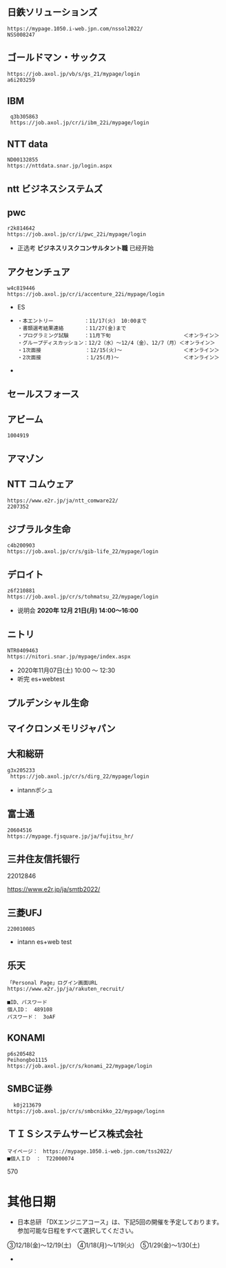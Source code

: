 ## 日鉄ソリューションズ

```
https://mypage.1050.i-web.jpn.com/nssol2022/
NSS008247
```

## ゴールドマン・サックス

```
https://job.axol.jp/vb/s/gs_21/mypage/login
a6i203259
```

## IBM

```
 q3b305863
 https://job.axol.jp/cr/i/ibm_22i/mypage/login
```

## NTT data

```
ND00132855
https://nttdata.snar.jp/login.aspx
```

## ntt ビジネスシステムズ

## pwc

```
r2k814642
https://job.axol.jp/cr/i/pwc_22i/mypage/login
```

+ 正选考  **ビジネスリスクコンサルタント職** 已经开始

## アクセンチュア

```
w4c819446
https://job.axol.jp/cr/i/accenture_22i/mypage/login
```

+ ES

+ ```
  ・本エントリー　　　　　　：11/17(火)　10:00まで
  ・書類選考結果連絡　　　　：11/27(金)まで
  ・プログラミング試験　　　：11月下旬　　　　　　　　　　 　 　　＜オンライン＞
  ・グループディスカッション：12/2（水）～12/4（金）、12/7（月）＜オンライン＞
  ・1次面接 　　　　　　　　：12/15(火)～　　　　　　　　　　　　＜オンライン＞
  ・2次面接　　　　 　　　　：1/25(月)～　　 　　　　　　　　　　＜オンライン＞
  ```

+ 

## セールスフォース

## アビーム

```
1004919
```

## アマゾン

## NTT コムウェア

```
https://www.e2r.jp/ja/ntt_comware22/
2207352
```

## ジブラルタ生命

```
c4b200903
https://job.axol.jp/cr/s/gib-life_22/mypage/login
```

## デロイト

```
z6f210881
https://job.axol.jp/cr/s/tohmatsu_22/mypage/login
```

+ 说明会 **2020年 12月 21日(月) 14:00～16:00**

## ニトリ

```
NTR0409463
https://nitori.snar.jp/mypage/index.aspx
```

+  2020年11月07日(土)  10:00 ～ 12:30
+ 听完 es+webtest

## プルデンシャル生命

## マイクロンメモリジャパン

## 大和総研

```
g3x205233
 https://job.axol.jp/cr/s/dirg_22/mypage/login
```

+ intannボシュ

## 富士通

```
20604516
https://mypage.fjsquare.jp/ja/fujitsu_hr/
```

## 三井住友信托银行

22012846

https://www.e2r.jp/ja/smtb2022/

## 三菱UFJ

```
220010085
```

+ intann es+web test

## 乐天

```
「Personal Page」ログイン画面URL
https://www.e2r.jp/ja/rakuten_recruit/

■ID、パスワード
個人ID：　489108
パスワード：　3oAF
```

## KONAMI

```
p6s205482
Peihongbo1115
https://job.axol.jp/cr/s/konami_22/mypage/login
```

## SMBC证券

```
  k0j213679
https://job.axol.jp/cr/s/smbcnikko_22/mypage/loginn
```

## ＴＩＳシステムサービス株式会社

```
マイページ：　https://mypage.1050.i-web.jpn.com/tss2022/
■個人ＩＤ　：　T22000074
```

570

# 其他日期

+ 日本总研
  「DXエンジニアコース」は、下記5回の開催を予定しております。
  参加可能な日程をすべて選択してください。

③12/18(金)～12/19(土)　④1/18(月)～1/19(火)　⑤1/29(金)～1/30(土)

+ 























